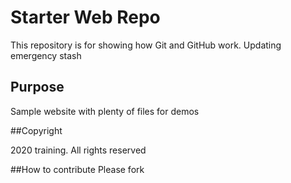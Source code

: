 # Starter Web Repo

This repository is for showing how Git and GitHub work. Updating emergency stash

## Purpose

Sample website with plenty of files for demos

##Copyright

2020 training. All rights reserved

##How to contribute
Please fork 

